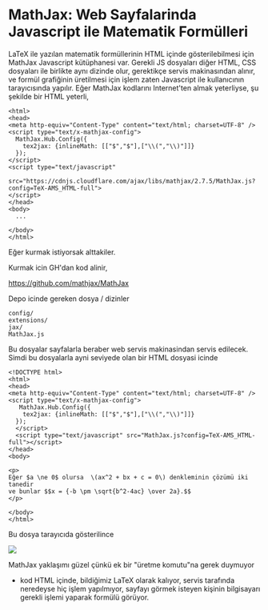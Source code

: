 # MathJax: Web Sayfalarinda Javascript ile Matematik Formülleri

LaTeX ile yazılan matematik formüllerinin HTML içinde gösterilebilmesi
için MathJax Javascript kütüphanesi var. Gerekli JS dosyaları diğer
HTML, CSS dosyaları ile birlikte aynı dizinde olur, gerektikçe servis
makinasından alınır, ve formül grafiğinin üretilmesi için işlem zaten
Javascript ile kullanıcının tarayıcısında yapılır. Eğer MathJax
kodlarını Internet'ten almak yeterliyse, şu şekilde bir HTML yeterli,

```
<html>
<head>
<meta http-equiv="Content-Type" content="text/html; charset=UTF-8" />
<script type="text/x-mathjax-config">
  MathJax.Hub.Config({
    tex2jax: {inlineMath: [["$","$"],["\\(","\\)"]]}
  });
</script>
<script type="text/javascript"
   src="https://cdnjs.cloudflare.com/ajax/libs/mathjax/2.7.5/MathJax.js?config=TeX-AMS_HTML-full">
</script>
</head>
<body>
  ...
  
</body>
</html>
```

Eğer kurmak istiyorsak alttakiler. 

Kurmak icin GH'dan kod alinir, 

https://github.com/mathjax/MathJax

Depo icinde gereken dosya / dizinler

```
config/
extensions/
jax/
MathJax.js
```

Bu dosyalar sayfalarla beraber web servis makinasindan servis
edilecek. Simdi bu dosyalarla ayni seviyede olan bir HTML dosyasi
icinde


```
<!DOCTYPE html>
<html>
<head>
<meta http-equiv="Content-Type" content="text/html; charset=UTF-8" />
<script type="text/x-mathjax-config">
   MathJax.Hub.Config({
    tex2jax: {inlineMath: [["$","$"],["\\(","\\)"]]}
  });
  </script>
  <script type="text/javascript" src="MathJax.js?config=TeX-AMS_HTML-full"></script>
</head>
<body>

<p>
Eğer $a \ne 0$ olursa  \(ax^2 + bx + c = 0\) denkleminin çözümü iki tanedir
ve bunlar $$x = {-b \pm \sqrt{b^2-4ac} \over 2a}.$$
</p>

</body>
</html>
```

Bu dosya tarayıcıda gösterilince

![](Screenshot%2Bfrom%2B2017-11-06%2B08-47-52.png)

MathJax yaklaşımı güzel çünkü ek bir "üretme komutu"na gerek duymuyor
- kod HTML içinde, bildiğimiz LaTeX olarak kalıyor, servis tarafında
neredeyse hiç işlem yapılmıyor, sayfayı görmek isteyen kişinin
bilgisayarı gerekli işlemi yaparak formülü görüyor. 


